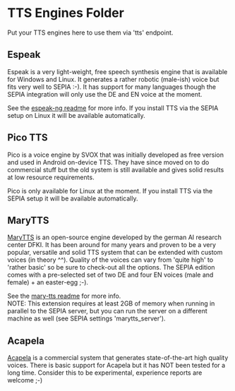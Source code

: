 # TTS Engines Folder

Put your TTS engines here to use them via 'tts' endpoint.

## Espeak

Espeak is a very light-weight, free speech synthesis engine that is available for Windows and Linux. 
It generates a rather robotic (male-ish) voice but fits very well to SEPIA :-). It has support for many languages though the SEPIA integration will only use the DE and EN voice at the moment.  
  
See the [espeak-ng readme](espeak-ng/README.md) for more info. If you install TTS via the SEPIA setup on Linux it will be available automatically.

## Pico TTS

Pico is a voice engine by SVOX that was initially developed as free version and used in Android on-device TTS. 
They have since moved on to do commercial stuff but the old system is still available and gives solid results at low resource requirements.  
  
Pico is only available for Linux at the moment. If you install TTS via the SEPIA setup it will be available automatically.

## MaryTTS

[MaryTTS](http://mary.dfki.de/) is an open-source engine developed by the german AI research center DFKI. 
It has been around for many years and proven to be a very popular, versatile and solid TTS system that can be extended with custom voices (in theory ^^).
Quality of the voices can vary from 'quite high' to 'rather basic' so be sure to check-out all the options. The SEPIA edition comes with a pre-selected set of two DE and four EN voices (male and female) + an easter-egg ;-).
  
See the [mary-tts readme](marytts/INSTALL.md) for more info.  
NOTE: This extension requires at least 2GB of memory when running in parallel to the SEPIA server, but you can run the server on a different machine as well (see SEPIA settings 'marytts_server').

## Acapela

[Acapela](https://www.acapela-group.com/demos/) is a commercial system that generates state-of-the-art high quality voices. There is basic support for Acapela but it has NOT been tested for a long time.
Consider this to be experimental, experience reports are welcome ;-)

